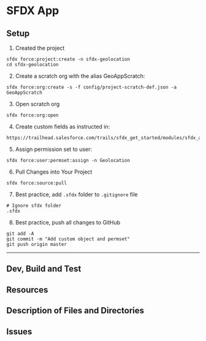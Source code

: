 # SFDX  App

## Setup
1. Created the project
```
sfdx force:project:create -n sfdx-geolocation
cd sfdx-geolocation
```

2. Create a scratch org with the alias GeoAppScratch:
```
sfdx force:org:create -s -f config/project-scratch-def.json -a GeoAppScratch
```

3. Open scratch org
```
sfdx force:org:open
```

4. Create custom fields as instructed in:
```
https://trailhead.salesforce.com/trails/sfdx_get_started/modules/sfdx_app_dev/units/sfdx_app_dev_create_app
```

5. Assign permission set to user:
```
sfdx force:user:permset:assign -n Geolocation
```

6. Pull Changes into Your Project
```
sfdx force:source:pull
```

7. Best practice, add `.sfdx` folder to `.gitignore` file
```
# Ignore sfdx folder
.sfdx
```

8. Best practice, push all changes to GitHub
```
git add -A
git commit -m "Add custom object and permset"
git push origin master
```

---

## Dev, Build and Test


## Resources


## Description of Files and Directories


## Issues


